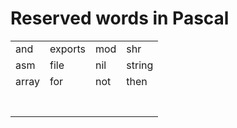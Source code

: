 # Reserved words in Pascal

| | | | |
| :--- | :----------- | :----- | :---- |
| and | exports | mod | shr |
| asm | file | nil | string |
| array | for | not | then |
|  |  |  |  |
|  |  |  |  |
|  |  |  |  |
|  |  |  |  |
|  |  |  |  |
|  |  |  |  |
|  |  |  |  |





<!-- 
| Syntax      | Description | Test Text     |
| :---        |    :----:   |          ---: |
| Header      | Title       | Here's this   |
| Paragraph   | Text        | And more      | -->
